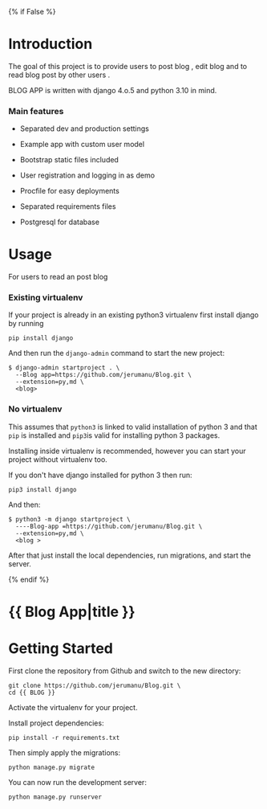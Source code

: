 {% if False %}

# Introduction

The goal of this project is to provide  users to post blog , edit  blog and to read blog post by other users .

BLOG APP is written with django 4.o.5 and python 3.10 in mind.

### Main features

* Separated dev and production settings

* Example app with custom user model

* Bootstrap static files included

* User registration and logging in as demo

* Procfile for easy deployments

* Separated requirements files

* Postgresql for database

# Usage

For users to read an  post blog

### Existing virtualenv

If your project is already in an existing python3 virtualenv first install django by running

    pip install django

And then run the `django-admin` command to start the new project:

    $ django-admin startproject . \
      --Blog app=https://github.com/jerumanu/Blog.git \
      --extension=py,md \
      <blog>

### No virtualenv

This assumes that `python3` is linked to valid installation of python 3 and that `pip` is installed and `pip3`is valid
for installing python 3 packages.

Installing inside virtualenv is recommended, however you can start your project without virtualenv too.

If you don't have django installed for python 3 then run:

    pip3 install django

And then:

    $ python3 -m django startproject \
      ----Blog-app =https://github.com/jerumanu/Blog.git \
      --extension=py,md \
      <blog >

After that just install the local dependencies, run migrations, and start the server.

{% endif %}

# {{ Blog App|title }}

# Getting Started

First clone the repository from Github and switch to the new directory:

    git clone https://github.com/jerumanu/Blog.git \
    cd {{ BLOG }}

Activate the virtualenv for your project.

Install project dependencies:

    pip install -r requirements.txt

Then simply apply the migrations:

    python manage.py migrate

You can now run the development server:

    python manage.py runserver
